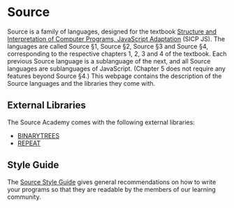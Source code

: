# Source

Source is a family of languages, designed for the textbook [Structure and Interpretation of Computer Programs, JavaScript Adaptation](https://source-academy.github.io/sicp/) (SICP JS). The languages are called Source §1, Source §2, Source §3 and Source §4, corresponding to the respective chapters 1, 2, 3 and 4 of the textbook. Each previous Source language is a sublanguage of the next, and all Source languages are sublanguages of JavaScript. (Chapter 5 does not require any features beyond Source §4.) This webpage contains the description of the Source languages and the libraries they come with.

## External Libraries

The Source Academy comes with the following external libraries:

- [BINARYTREES](https://source-academy.github.io/modules/documentation/modules/binarytrees.html)
- [REPEAT](https://source-academy.github.io/modules/documentation/modules/repeat.html)

## Style Guide

The [Source Style Guide](https://source-academy.github.io/source/source_styleguide.pdf) gives general recommendations on how to write your programs so that they are readable by the members of our learning community.
